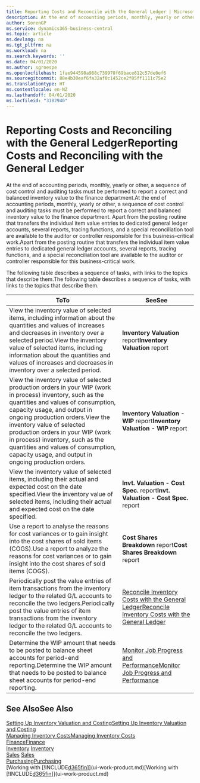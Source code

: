 ```yaml
---
title: Reporting Costs and Reconcile with the General Ledger | Microsoft Docs
description: At the end of accounting periods, monthly, yearly or other, a sequence of cost control and auditing tasks must be performed to report a correct and balanced inventory value to the finance department. Apart from the posting routine that transfers the individual item value entries to dedicated general ledger accounts, several reports, tracing functions, and a special reconciliation tool are available to the auditor or controller responsible for this business-critical work.
author: SorenGP
ms.service: dynamics365-business-central
ms.topic: article
ms.devlang: na
ms.tgt_pltfrm: na
ms.workload: na
ms.search.keywords: ''
ms.date: 04/01/2020
ms.author: sgroespe
ms.openlocfilehash: 1fae944598a988c739978f69bace612c57de0ef6
ms.sourcegitcommit: 88e4b30eaf6fa32af0c1452ce2f85ff1111c75e2
ms.translationtype: HT
ms.contentlocale: en-NZ
ms.lasthandoff: 04/01/2020
ms.locfileid: "3182940"
---
```

# <a name="reporting-costs-and-reconciling-with-the-general-ledger"></a><span data-ttu-id="4fe83-104">Reporting Costs and Reconciling with the General Ledger</span><span class="sxs-lookup"><span data-stu-id="4fe83-104">Reporting Costs and Reconciling with the General Ledger</span></span>
<span data-ttu-id="4fe83-105">At the end of accounting periods, monthly, yearly or other, a sequence of cost control and auditing tasks must be performed to report a correct and balanced inventory value to the finance department.</span><span class="sxs-lookup"><span data-stu-id="4fe83-105">At the end of accounting periods, monthly, yearly or other, a sequence of cost control and auditing tasks must be performed to report a correct and balanced inventory value to the finance department.</span></span> <span data-ttu-id="4fe83-106">Apart from the posting routine that transfers the individual item value entries to dedicated general ledger accounts, several reports, tracing functions, and a special reconciliation tool are available to the auditor or controller responsible for this business-critical work.</span><span class="sxs-lookup"><span data-stu-id="4fe83-106">Apart from the posting routine that transfers the individual item value entries to dedicated general ledger accounts, several reports, tracing functions, and a special reconciliation tool are available to the auditor or controller responsible for this business-critical work.</span></span>  

 <span data-ttu-id="4fe83-107">The following table describes a sequence of tasks, with links to the topics that describe them.</span><span class="sxs-lookup"><span data-stu-id="4fe83-107">The following table describes a sequence of tasks, with links to the topics that describe them.</span></span>   

|<span data-ttu-id="4fe83-108">**To**</span><span class="sxs-lookup"><span data-stu-id="4fe83-108">**To**</span></span>|<span data-ttu-id="4fe83-109">**See**</span><span class="sxs-lookup"><span data-stu-id="4fe83-109">**See**</span></span>|  
|------------|-------------|  
|<span data-ttu-id="4fe83-110">View the inventory value of selected items, including information about the quantities and values of increases and decreases in inventory over a selected period.</span><span class="sxs-lookup"><span data-stu-id="4fe83-110">View the inventory value of selected items, including information about the quantities and values of increases and decreases in inventory over a selected period.</span></span>|<span data-ttu-id="4fe83-111">**Inventory Valuation** report</span><span class="sxs-lookup"><span data-stu-id="4fe83-111">**Inventory Valuation** report</span></span>|  
|<span data-ttu-id="4fe83-112">View the inventory value of selected production orders in your WIP (work in process) inventory, such as the quantities and values of consumption, capacity usage, and output in ongoing production orders.</span><span class="sxs-lookup"><span data-stu-id="4fe83-112">View the inventory value of selected production orders in your WIP (work in process) inventory, such as the quantities and values of consumption, capacity usage, and output in ongoing production orders.</span></span>|<span data-ttu-id="4fe83-113">**Inventory Valuation - WIP** report</span><span class="sxs-lookup"><span data-stu-id="4fe83-113">**Inventory Valuation - WIP** report</span></span>|  
|<span data-ttu-id="4fe83-114">View the inventory value of selected items, including their actual and expected cost on the date specified.</span><span class="sxs-lookup"><span data-stu-id="4fe83-114">View the inventory value of selected items, including their actual and expected cost on the date specified.</span></span>|<span data-ttu-id="4fe83-115">**Invt. Valuation - Cost Spec.** report</span><span class="sxs-lookup"><span data-stu-id="4fe83-115">**Invt. Valuation - Cost Spec.** report</span></span>|  
|<span data-ttu-id="4fe83-116">Use a report to analyse the reasons for cost variances or to gain insight into the cost shares of sold items (COGS).</span><span class="sxs-lookup"><span data-stu-id="4fe83-116">Use a report to analyze the reasons for cost variances or to gain insight into the cost shares of sold items (COGS).</span></span>|<span data-ttu-id="4fe83-117">**Cost Shares Breakdown** report</span><span class="sxs-lookup"><span data-stu-id="4fe83-117">**Cost Shares Breakdown** report</span></span>|  
|<span data-ttu-id="4fe83-118">Periodically post the value entries of item transactions from the inventory ledger to the related G/L accounts to reconcile the two ledgers.</span><span class="sxs-lookup"><span data-stu-id="4fe83-118">Periodically post the value entries of item transactions from the inventory ledger to the related G/L accounts to reconcile the two ledgers.</span></span>|[<span data-ttu-id="4fe83-119">Reconcile Inventory Costs with the General Ledger</span><span class="sxs-lookup"><span data-stu-id="4fe83-119">Reconcile Inventory Costs with the General Ledger</span></span>](finance-how-to-post-inventory-costs-to-the-general-ledger.md)|  
|<span data-ttu-id="4fe83-120">Determine the WIP amount that needs to be posted to balance sheet accounts for period-end reporting.</span><span class="sxs-lookup"><span data-stu-id="4fe83-120">Determine the WIP amount that needs to be posted to balance sheet accounts for period-end reporting.</span></span>|[<span data-ttu-id="4fe83-121">Monitor Job Progress and Performance</span><span class="sxs-lookup"><span data-stu-id="4fe83-121">Monitor Job Progress and Performance</span></span>](projects-how-monitor-progress-performance.md)|

## <a name="see-also"></a><span data-ttu-id="4fe83-122">See Also</span><span class="sxs-lookup"><span data-stu-id="4fe83-122">See Also</span></span>  
[<span data-ttu-id="4fe83-123">Setting Up Inventory Valuation and Costing</span><span class="sxs-lookup"><span data-stu-id="4fe83-123">Setting Up Inventory Valuation and Costing</span></span>](finance-set-up-inventory-valuation-and-costing.md)  
[<span data-ttu-id="4fe83-124">Managing Inventory Costs</span><span class="sxs-lookup"><span data-stu-id="4fe83-124">Managing Inventory Costs</span></span>](finance-manage-inventory-costs.md)  
[<span data-ttu-id="4fe83-125">Finance</span><span class="sxs-lookup"><span data-stu-id="4fe83-125">Finance</span></span>](finance.md)  
<span data-ttu-id="4fe83-126">[Inventory](inventory-manage-inventory.md) </span><span class="sxs-lookup"><span data-stu-id="4fe83-126">[Inventory](inventory-manage-inventory.md) </span></span>  
<span data-ttu-id="4fe83-127">[Sales](sales-manage-sales.md) </span><span class="sxs-lookup"><span data-stu-id="4fe83-127">[Sales](sales-manage-sales.md) </span></span>  
[<span data-ttu-id="4fe83-128">Purchasing</span><span class="sxs-lookup"><span data-stu-id="4fe83-128">Purchasing</span></span>](purchasing-manage-purchasing.md)  
<span data-ttu-id="4fe83-129">[Working with [!INCLUDE[d365fin](includes/d365fin_md.md)]](ui-work-product.md)</span><span class="sxs-lookup"><span data-stu-id="4fe83-129">[Working with [!INCLUDE[d365fin](includes/d365fin_md.md)]](ui-work-product.md)</span></span>
